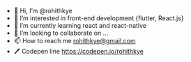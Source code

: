- 👋 Hi, I’m @rohithkye
- 👀 I’m interested in front-end development {flutter, React.js}
- 🌱 I’m currently learning react and react-native
- 💞️ I’m looking to collaborate on ...
- 📫 How to reach me rohithkye@gmail.com
- 🖊️ Codepen line https://codepen.io/rohithkye

<!---
rohithkye/rohithkye is a ✨ special ✨ repository because its `README.md` (this file) appears on your GitHub profile.
You can click the Preview link to take a look at your changes.
--->
